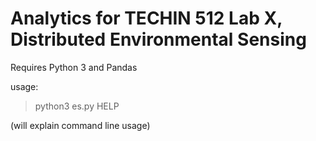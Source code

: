 # Analytics for TECHIN 512 Lab X, Distributed Environmental Sensing

Requires Python 3 and Pandas

usage:

> python3 es.py  HELP

(will explain command line usage)

